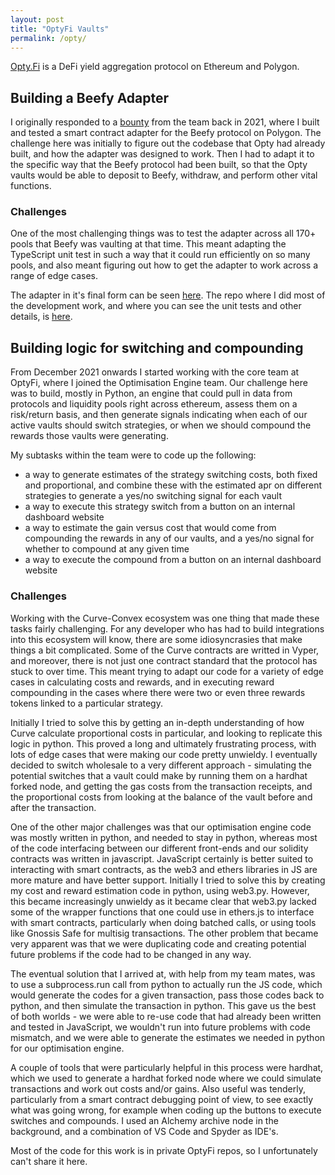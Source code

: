 ```yaml
---
layout: post
title: "OptyFi Vaults"
permalink: /opty/
---
```

[Opty.Fi](https://app.opty.fi/) is a DeFi yield aggregation protocol on Ethereum and Polygon. 

## Building a Beefy Adapter
I originally responded to a [bounty](https://gitcoin.co/issue/opendefi/hackathon/8/100026377) from the team back in 2021, where I built and tested a smart contract adapter for the Beefy protocol on Polygon. The challenge here was initially to figure out the codebase that Opty had already built, and how the adapter was designed to work. Then I had to adapt it to the specific way that the Beefy protocol had been built, so that the Opty vaults would be able to deposit to Beefy, withdraw, and perform other vital functions.

### Challenges
One of the most challenging things was to test the adapter across all 170+ pools that Beefy was vaulting at that time. This meant adapting the TypeScript unit test in such a way that it could run efficiently on so many pools, and also meant figuring out how to get the adapter to work across a range of edge cases.

The adapter in it's final form can be seen [here](https://github.com/Opty-Fi/defi-adapters/blob/main/contracts/2_matic/beefy.finance/BeefyFinanceAdapter.sol).
The repo where I did most of the development work, and where you can see the unit tests and other details, is [here](https://github.com/RichJamo/beefy-adapter-kit).

## Building logic for switching and compounding
From December 2021 onwards I started working with the core team at OptyFi, where I joined the Optimisation Engine team. Our challenge here was to build, mostly in Python, an engine that could pull in data from protocols and liquidity pools right across ethereum, assess them on a risk/return basis, and then generate signals indicating when each of our active vaults should switch strategies, or when we should compound the rewards those vaults were generating.

My subtasks within the team were to code up the following:
- a way to generate estimates of the strategy switching costs, both fixed and proportional, and combine these with the estimated apr on different strategies to generate a yes/no switching signal for each vault
- a way to execute this strategy switch from a button on an internal dashboard website
- a way to estimate the gain versus cost that would come from compounding the rewards in any of our vaults, and a yes/no signal for whether to compound at any given time
- a way to execute the compound from a button on an internal dashboard website

### Challenges
Working with the Curve-Convex ecosystem was one thing that made these tasks fairly challenging. For any developer who has had to build integrations into this ecosystem will know, there are some idiosyncrasies that make things a bit complicated. Some of the Curve contracts are writted in Vyper, and moreover, there is not just one contract standard that the protocol has stuck to over time. This meant trying to adapt our code for a variety of edge cases in calculating costs and rewards, and in executing reward compounding in the cases where there were two or even three rewards tokens linked to a particular strategy.

Initially I tried to solve this by getting an in-depth understanding of how Curve calculate proportional costs in particular, and looking to replicate this logic in python. This proved a long and ultimately frustrating process, with lots of edge cases that were making our code pretty unwieldy. I eventually decided to switch wholesale to a very different approach - simulating the potential switches that a vault could make by running them on a hardhat forked node, and getting the gas costs from the transaction receipts, and the proportional costs from looking at the balance of the vault before and after the transaction.

One of the other major challenges was that our optimisation engine code was mostly written in python, and needed to stay in python, whereas most of the code interfacing between our different front-ends and our solidity contracts was written in javascript. JavaScript certainly is better suited to interacting with smart contracts, as the web3 and ethers libraries in JS are more mature and have better support. Initially I tried to solve this by creating my cost and reward estimation code in python, using web3.py. However, this became increasingly unwieldy as it became clear that web3.py lacked some of the wrapper functions that one could use in ethers.js to interface with smart contracts, particularly when doing batched calls, or using tools like Gnossis Safe for multisig transactions. The other problem that became very apparent was that we were duplicating code and creating potential future problems if the code had to be changed in any way.

The eventual solution that I arrived at, with help from my team mates, was to use a subprocess.run call from python to actually run the JS code, which would generate the codes for a given transaction, pass those codes back to python, and then simulate the transaction in python. This gave us the best of both worlds - we were able to re-use code that had already been written and tested in JavaScript, we wouldn't run into future problems with code mismatch, and we were able to generate the estimates we needed in python for our optimisation engine.

A couple of tools that were particularly helpful in this process were hardhat, which we used to generate a hardhat forked node where we could simulate transactions and work out costs and/or gains. Also useful was tenderly, particularly from a smart contract debugging point of view, to see exactly what was going wrong, for example when coding up the buttons to execute switches and compounds. I used an Alchemy archive node in the background, and a combination of VS Code and Spyder as IDE's.

Most of the code for this work is in private OptyFi repos, so I unfortunately can't share it here.
